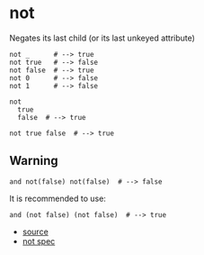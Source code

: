 
# not

Negates its last child (or its last unkeyed attribute)

```
not _      # --> true
not true   # --> false
not false  # --> true
not 0      # --> false
not 1      # --> false
```

```
not
  true
  false  # --> true
```

```
not true false  # --> true
```

## Warning

```
and not(false) not(false)  # --> false
```
It is recommended to use:
```
and (not false) (not false)  # --> true
```


* [source](https://github.com/floraison/flor/tree/master/lib/flor/pcore/not.rb)
* [not spec](https://github.com/floraison/flor/tree/master/spec/pcore/not_spec.rb)

